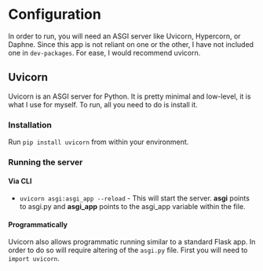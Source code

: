 # Configuration

In order to run, you will need an ASGI server like Uvicorn, Hypercorn, or Daphne.
Since this app is not reliant on one or the other, I have not included one in
`dev-packages`. For ease, I would recommend uvicorn.

## Uvicorn

Uvicorn is an ASGI server for Python. It is pretty minimal and low-level, it is what
I use for myself. To run, all you need to do is install it.

### Installation

Run `pip install uvicorn` from within your environment.

### Running the server

#### Via CLI

* `uvicorn asgi:asgi_app --reload` - This will start the server. **asgi** points to
asgi.py and **asgi_app** points to the asgi_app variable within the file.

#### Programmatically

Uvicorn also allows programmatic running similar to a standard Flask app. In order to
do so will require altering of the `asgi.py` file. First you will need to `import uvicorn`.
